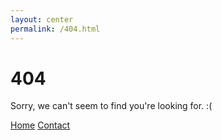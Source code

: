 ```yaml
---
layout: center
permalink: /404.html
---
```


# 404

Sorry, we can't seem to find you're looking for. :( 

<div class="mt3">
  <a href="{{ site.baseurl }}/" class="button button-blue button-big">Home</a>
  <a href="{{ site.baseurl }}/contact/" class="button button-blue button-big">Contact</a>
</div>
